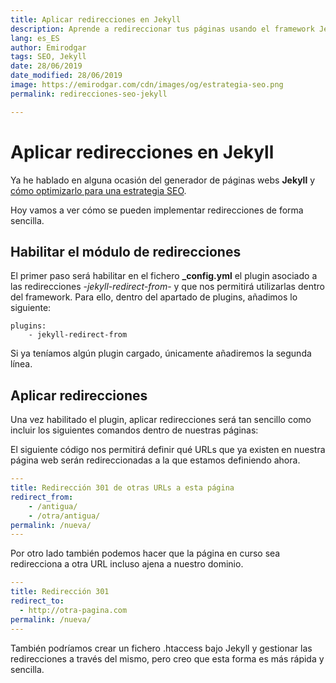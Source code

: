 ```yaml
---
title: Aplicar redirecciones en Jekyll
description: Aprende a redireccionar tus páginas usando el framework Jekyll
lang: es_ES
author: Emirodgar
tags: SEO, Jekyll
date: 28/06/2019
date_modified: 28/06/2019
image: https://emirodgar.com/cdn/images/og/estrategia-seo.png
permalink: redirecciones-seo-jekyll

---
```


# Aplicar redirecciones en Jekyll

Ya he hablado en alguna ocasión del generador de páginas webs **Jekyll** y [cómo optimizarlo para una estrategia SEO](optimizacion-seo-jekyll).

Hoy vamos a ver cómo se pueden implementar redirecciones de forma sencilla.

## Habilitar el módulo de redirecciones

El primer paso será habilitar en el fichero **_config.yml** el plugin asociado a las redirecciones -*jekyll-redirect-from*- y que nos permitirá utilizarlas dentro del framework. Para ello, dentro del apartado de plugins, añadimos lo siguiente:

```
plugins:  
    - jekyll-redirect-from
```

Si ya teníamos algún plugin cargado, únicamente añadiremos la segunda línea.

## Aplicar redirecciones

Una vez habilitado el plugin, aplicar redirecciones será tan sencillo como incluir los siguientes comandos dentro de nuestras páginas:

El siguiente código nos permitirá definir qué URLs que ya existen en nuestra página web serán redireccionadas a la que estamos definiendo ahora.

```yml
---
title: Redirección 301 de otras URLs a esta página 
redirect_from:
    - /antigua/
    - /otra/antigua/
permalink: /nueva/
---
``` 

Por otro lado también podemos hacer que la página en curso sea redirecciona a otra URL incluso ajena a nuestro dominio.

```yml
---
title: Redirección 301
redirect_to:
  - http://otra-pagina.com
permalink: /nueva/
---
```

También podríamos crear un fichero .htaccess bajo Jekyll y gestionar las redirecciones a través del mismo, pero creo que esta forma es más rápida y sencilla.
<!--stackedit_data:
eyJoaXN0b3J5IjpbMjEzNDE4MjQwMiwtMjU0NDUzODU2LC0yMT
IyNjQxMzY0XX0=
-->